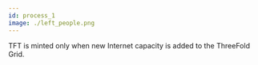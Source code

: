 ```yaml
---
id: process_1
image: ./left_people.png
---
```

TFT is minted only when new Internet capacity is added to the ThreeFold Grid.
